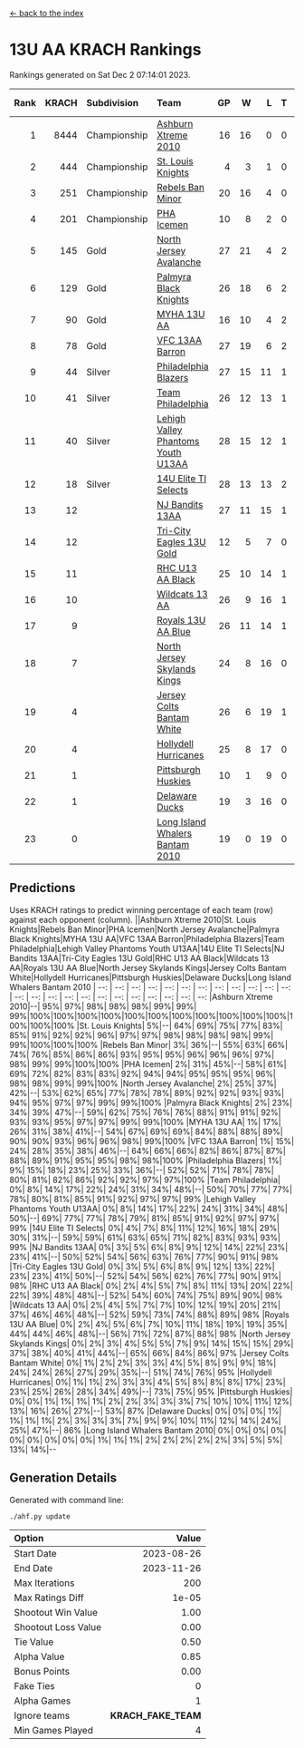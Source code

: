 [<- back to the index](readme.md)
# 13U AA KRACH Rankings
Rankings generated on Sat Dec  2 07:14:01 2023.

Rank|KRACH|Subdivision|Team|GP|W|L|T|OTW|OTL|SoS|Exp Wins|Win Diff
---:|---:|:---|:---|---:|---:|---:|---:|---:|---:|---:|---:|---:
1|8444|Championship|[Ashburn Xtreme 2010](https://gamesheetstats.com/seasons/3659/teams/140527/schedule)|16|16|0|0|0|0|95|16.8|-0.0
2|444|Championship|[St. Louis Knights](https://gamesheetstats.com/seasons/3659/teams/143323/schedule)|4|3|1|0|0|0|1710|3.8|-0.0
3|251|Championship|[Rebels Ban Minor](https://gamesheetstats.com/seasons/3659/teams/140539/schedule)|20|16|4|0|0|0|842|16.9|0.0
4|201|Championship|[PHA Icemen](https://gamesheetstats.com/seasons/3659/teams/143321/schedule)|10|8|2|0|2|0|66|8.9|0.0
5|145|Gold|[North Jersey Avalanche](https://gamesheetstats.com/seasons/3659/teams/140535/schedule)|27|21|4|2|0|0|338|22.9|0.0
6|129|Gold|[Palmyra Black Knights](https://gamesheetstats.com/seasons/3659/teams/140537/schedule)|26|18|6|2|2|0|671|19.9|0.0
7|90|Gold|[MYHA 13U AA](https://gamesheetstats.com/seasons/3659/teams/140533/schedule)|16|10|4|2|1|0|66|11.9|0.0
8|78|Gold|[VFC 13AA Barron](https://gamesheetstats.com/seasons/3659/teams/140544/schedule)|27|19|6|2|2|2|46|20.9|0.0
9|44|Silver|[Philadelphia Blazers](https://gamesheetstats.com/seasons/3659/teams/140538/schedule)|27|15|11|1|3|2|651|16.4|0.0
10|41|Silver|[Team Philadelphia](https://gamesheetstats.com/seasons/3659/teams/140542/schedule)|26|12|13|1|0|1|688|13.4|0.0
11|40|Silver|[Lehigh Valley Phantoms Youth U13AA](https://gamesheetstats.com/seasons/3659/teams/140531/schedule)|28|15|12|1|0|3|345|16.4|0.0
12|18|Silver|[14U Elite TI Selects](https://gamesheetstats.com/seasons/3659/teams/140526/schedule)|28|13|13|2|1|1|616|14.9|0.0
13|12||[NJ Bandits 13AA](https://gamesheetstats.com/seasons/3659/teams/140534/schedule)|27|11|15|1|2|2|350|12.4|0.0
14|12||[Tri-City Eagles 13U Gold](https://gamesheetstats.com/seasons/3659/teams/140543/schedule)|12|5|7|0|1|1|41|5.9|0.0
15|11||[RHC U13 AA Black](https://gamesheetstats.com/seasons/3659/teams/140540/schedule)|25|10|14|1|0|0|44|11.4|0.0
16|10||[Wildcats 13 AA](https://gamesheetstats.com/seasons/3659/teams/140545/schedule)|26|9|16|1|0|0|50|10.4|0.0
17|9||[Royals 13U AA Blue](https://gamesheetstats.com/seasons/3659/teams/140541/schedule)|26|11|14|1|0|1|46|12.4|0.0
18|7||[North Jersey Skylands Kings](https://gamesheetstats.com/seasons/3659/teams/140536/schedule)|24|8|16|0|1|0|57|8.9|0.0
19|4||[Jersey Colts Bantam White](https://gamesheetstats.com/seasons/3659/teams/140530/schedule)|26|6|19|1|0|1|50|7.4|0.0
20|4||[Hollydell Hurricanes](https://gamesheetstats.com/seasons/3659/teams/140529/schedule)|25|8|17|0|1|0|364|8.9|0.0
21|1||[Pittsburgh Huskies](https://gamesheetstats.com/seasons/3659/teams/149413/schedule)|10|1|9|0|0|1|848|1.9|0.0
22|1||[Delaware Ducks](https://gamesheetstats.com/seasons/3659/teams/140528/schedule)|19|3|16|0|0|1|28|3.9|0.0
23|0||[Long Island Whalers Bantam 2010](https://gamesheetstats.com/seasons/3659/teams/140532/schedule)|19|0|19|0|0|0|43|0.9|0.0

## Predictions
Uses KRACH ratings to predict winning percentage of each team (row) against each opponent (column).
||Ashburn Xtreme 2010|St. Louis Knights|Rebels Ban Minor|PHA Icemen|North Jersey Avalanche|Palmyra Black Knights|MYHA 13U AA|VFC 13AA Barron|Philadelphia Blazers|Team Philadelphia|Lehigh Valley Phantoms Youth U13AA|14U Elite TI Selects|NJ Bandits 13AA|Tri-City Eagles 13U Gold|RHC U13 AA Black|Wildcats 13 AA|Royals 13U AA Blue|North Jersey Skylands Kings|Jersey Colts Bantam White|Hollydell Hurricanes|Pittsburgh Huskies|Delaware Ducks|Long Island Whalers Bantam 2010
| --: | --: | --: | --: | --: | --: | --: | --: | --: | --: | --: | --: | --: | --: | --: | --: | --: | --: | --: | --: | --: | --: | --: | --: 
|Ashburn Xtreme 2010|--| 95%| 97%| 98%| 98%| 98%| 99%| 99%| 99%|100%|100%|100%|100%|100%|100%|100%|100%|100%|100%|100%|100%|100%|100%
|St. Louis Knights|  5%|--| 64%| 69%| 75%| 77%| 83%| 85%| 91%| 92%| 92%| 96%| 97%| 97%| 98%| 98%| 98%| 98%| 99%| 99%|100%|100%|100%
|Rebels Ban Minor|  3%| 36%|--| 55%| 63%| 66%| 74%| 76%| 85%| 86%| 86%| 93%| 95%| 95%| 96%| 96%| 96%| 97%| 98%| 99%| 99%|100%|100%
|PHA Icemen|  2%| 31%| 45%|--| 58%| 61%| 69%| 72%| 82%| 83%| 83%| 92%| 94%| 94%| 95%| 95%| 95%| 96%| 98%| 98%| 99%| 99%|100%
|North Jersey Avalanche|  2%| 25%| 37%| 42%|--| 53%| 62%| 65%| 77%| 78%| 78%| 89%| 92%| 92%| 93%| 93%| 94%| 95%| 97%| 97%| 99%| 99%|100%
|Palmyra Black Knights|  2%| 23%| 34%| 39%| 47%|--| 59%| 62%| 75%| 76%| 76%| 88%| 91%| 91%| 92%| 93%| 93%| 95%| 97%| 97%| 99%| 99%|100%
|MYHA 13U AA|  1%| 17%| 26%| 31%| 38%| 41%|--| 54%| 67%| 69%| 69%| 84%| 88%| 88%| 89%| 90%| 90%| 93%| 96%| 96%| 98%| 99%|100%
|VFC 13AA Barron|  1%| 15%| 24%| 28%| 35%| 38%| 46%|--| 64%| 66%| 66%| 82%| 86%| 87%| 87%| 88%| 89%| 91%| 95%| 95%| 98%| 98%|100%
|Philadelphia Blazers|  1%|  9%| 15%| 18%| 23%| 25%| 33%| 36%|--| 52%| 52%| 71%| 78%| 78%| 80%| 81%| 82%| 86%| 92%| 92%| 97%| 97%|100%
|Team Philadelphia|  0%|  8%| 14%| 17%| 22%| 24%| 31%| 34%| 48%|--| 50%| 70%| 77%| 77%| 78%| 80%| 81%| 85%| 91%| 92%| 97%| 97%| 99%
|Lehigh Valley Phantoms Youth U13AA|  0%|  8%| 14%| 17%| 22%| 24%| 31%| 34%| 48%| 50%|--| 69%| 77%| 77%| 78%| 79%| 81%| 85%| 91%| 92%| 97%| 97%| 99%
|14U Elite TI Selects|  0%|  4%|  7%|  8%| 11%| 12%| 16%| 18%| 29%| 30%| 31%|--| 59%| 59%| 61%| 63%| 65%| 71%| 82%| 83%| 93%| 93%| 99%
|NJ Bandits 13AA|  0%|  3%|  5%|  6%|  8%|  9%| 12%| 14%| 22%| 23%| 23%| 41%|--| 50%| 52%| 54%| 56%| 63%| 76%| 77%| 90%| 91%| 98%
|Tri-City Eagles 13U Gold|  0%|  3%|  5%|  6%|  8%|  9%| 12%| 13%| 22%| 23%| 23%| 41%| 50%|--| 52%| 54%| 56%| 62%| 76%| 77%| 90%| 91%| 98%
|RHC U13 AA Black|  0%|  2%|  4%|  5%|  7%|  8%| 11%| 13%| 20%| 22%| 22%| 39%| 48%| 48%|--| 52%| 54%| 60%| 74%| 75%| 89%| 90%| 98%
|Wildcats 13 AA|  0%|  2%|  4%|  5%|  7%|  7%| 10%| 12%| 19%| 20%| 21%| 37%| 46%| 46%| 48%|--| 52%| 59%| 73%| 74%| 88%| 89%| 98%
|Royals 13U AA Blue|  0%|  2%|  4%|  5%|  6%|  7%| 10%| 11%| 18%| 19%| 19%| 35%| 44%| 44%| 46%| 48%|--| 56%| 71%| 72%| 87%| 88%| 98%
|North Jersey Skylands Kings|  0%|  2%|  3%|  4%|  5%|  5%|  7%|  9%| 14%| 15%| 15%| 29%| 37%| 38%| 40%| 41%| 44%|--| 65%| 66%| 84%| 86%| 97%
|Jersey Colts Bantam White|  0%|  1%|  2%|  2%|  3%|  3%|  4%|  5%|  8%|  9%|  9%| 18%| 24%| 24%| 26%| 27%| 29%| 35%|--| 51%| 74%| 76%| 95%
|Hollydell Hurricanes|  0%|  1%|  1%|  2%|  3%|  3%|  4%|  5%|  8%|  8%|  8%| 17%| 23%| 23%| 25%| 26%| 28%| 34%| 49%|--| 73%| 75%| 95%
|Pittsburgh Huskies|  0%|  0%|  1%|  1%|  1%|  1%|  2%|  2%|  3%|  3%|  3%|  7%| 10%| 10%| 11%| 12%| 13%| 16%| 26%| 27%|--| 53%| 87%
|Delaware Ducks|  0%|  0%|  0%|  1%|  1%|  1%|  1%|  2%|  3%|  3%|  3%|  7%|  9%|  9%| 10%| 11%| 12%| 14%| 24%| 25%| 47%|--| 86%
|Long Island Whalers Bantam 2010|  0%|  0%|  0%|  0%|  0%|  0%|  0%|  0%|  0%|  1%|  1%|  1%|  2%|  2%|  2%|  2%|  2%|  3%|  5%|  5%| 13%| 14%|--

## Generation Details

Generated with command line:
```
./ahf.py update
```

| Option | Value |
| :----- | ----: |
| Start Date | 2023-08-26 |
| End Date | 2023-11-26 |
| Max Iterations | 200 |
| Max Ratings Diff | 1e-05 |
| Shootout Win Value | 1.00 |
| Shootout Loss Value | 0.00 |
| Tie Value | 0.50 |
| Alpha Value | 0.85 |
| Bonus Points | 0.00 |
| Fake Ties | 0 |
| Alpha Games | 1 |
| Ignore teams | __KRACH_FAKE_TEAM__ |
| Min Games Played | 4 |

